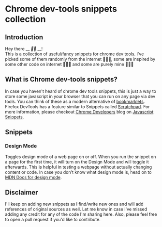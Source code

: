 # Chrome dev-tools snippets collection
## Introduction
Hey there __ ___🙌🏻___ __!
<br>
This is a collection of useful/fancy snippets for chrome dev tools. I've picked some of them randomly from the internet 👨🏻‍🎤, some are inspired by some other code on internet 👨🏻‍🔬 and some are purely mine 👨🏻‍🎨

## What is Chrome dev-tools snippets?

In case you haven't heard of chrome dev tools snippets, this is just a way to store some javascript in your browser that you can run on any page via dev tools. You can think of these as a modern alternative of [bookmarklets](https://en.wikipedia.org/wiki/Bookmarklet). Firefox DevTools has a feature similar to Snippets called [Scratchpad](https://developer.mozilla.org/en-US/docs/Tools/Scratchpad). For more information, please checkout [Chrome Developers](https://developer.chrome.com/) blog on [Javascript Snippets](https://developer.chrome.com/docs/devtools/javascript/snippets/).

## Snippets
### Design Mode
Toggles design mode of a web page on or off. When you run the snippet on a page for the first time, it will turn on the Design Mode and will toggle it afterwards. This is helpful in testing a webpage without actually changing content or code. In case you don't know what design mode is, head on to [MDN Docs for design mode](https://developer.mozilla.org/en-US/docs/Web/API/Document/designMode).

## Disclaimer

I'll keep on adding new snippets as I find/write new ones and will add references of original sources as well. Let me know in case I've missed adding any credit for any of the code I'm sharing here. Also, please feel free to open a pull request if you'd like to contribute.